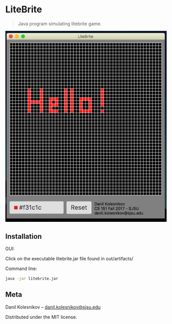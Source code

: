 # LiteBrite
> Java program simulating litebrite game. 

![](header.png)

## Installation

GUI:

Click on the executable litebrite.jar file found in out/artifacts/

Command line:

```sh
java -jar litebrite.jar
```
## Meta

Danil Kolesnikov – danil.kolesnikov@sjsu.edu

Distributed under the MIT license.
